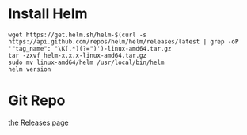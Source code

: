 # Install Helm
```
wget https://get.helm.sh/helm-$(curl -s https://api.github.com/repos/helm/helm/releases/latest | grep -oP '"tag_name": "\K(.*)(?=")')-linux-amd64.tar.gz
tar -zxvf helm-x.x.x-linux-amd64.tar.gz
sudo mv linux-amd64/helm /usr/local/bin/helm
helm version
```





# Git Repo
[the Releases page](https://github.com/helm/helm/releases/latest)
